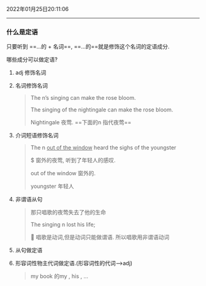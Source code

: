 2022年01月25日20:11:06

----

### 什么是定语

只要听到 ==…的 + 名词==, ==…的==就是修饰这个名词的定语成分.

哪些成分可以做定语?

1.   adj 修饰名词

2.   名词修饰名词

     >   The n’s singing can make the rose bloom.
     >
     >   The singing of the nightingale can make the rose bloom.
     >
     >   Nightingale 夜莺. ==下面的n 指代夜莺==

3.   介词短语修饰名词

     >   The n <u>out of the window</u> heard the sighs of the youngster
     >
     >   $ 窗外的夜莺, 听到了年轻人的感叹.
     >
     >   out of the window 窗外的.
     >
     >   youngster 年轻人

4.   非谓语从句

     >   那只唱歌的夜莺失去了他的生命
     >
     >   The singing n lost his life;
     >
     >   📌 唱歌是动词,但是动词只能做谓语. 所以唱歌用非谓语动词

5.   从句做定语

6.   形容词性物主代词做定语.(形容词性的代词—>adj)

     >   my book   的my , his , …